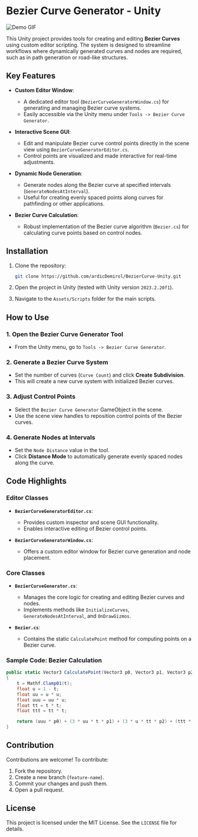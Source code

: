 # Bezier Curve Generator - Unity

![Demo GIF](Assets/demo.gif)

This Unity project provides tools for creating and editing **Bezier Curves** using custom editor scripting. The system is designed to streamline workflows where dynamically generated curves and nodes are required, such as in path generation or road-like structures.

## Key Features

- **Custom Editor Window**:

  - A dedicated editor tool (`BezierCurveGeneratorWindow.cs`) for generating and managing Bezier curve systems.
  - Easily accessible via the Unity menu under `Tools -> Bezier Curve Generator`.

- **Interactive Scene GUI**:

  - Edit and manipulate Bezier curve control points directly in the scene view using `BezierCurveGeneratorEditor.cs`.
  - Control points are visualized and made interactive for real-time adjustments.

- **Dynamic Node Generation**:

  - Generate nodes along the Bezier curve at specified intervals (`GenerateNodesAtInterval`).
  - Useful for creating evenly spaced points along curves for pathfinding or other applications.

- **Bezier Curve Calculation**:
  - Robust implementation of the Bezier curve algorithm (`Bezier.cs`) for calculating curve points based on control nodes.

## Installation

1. Clone the repository:

   ```bash
   git clone https://github.com/ardicDemirol/BezierCurve-Unity.git
   ```

2. Open the project in Unity (tested with Unity version `2023.2.20f1`).

3. Navigate to the `Assets/Scripts` folder for the main scripts.

## How to Use

### 1. Open the Bezier Curve Generator Tool

- From the Unity menu, go to `Tools -> Bezier Curve Generator`.

### 2. Generate a Bezier Curve System

- Set the number of curves (`Curve Count`) and click **Create Subdivision**.
- This will create a new curve system with initialized Bezier curves.

### 3. Adjust Control Points

- Select the `Bezier Curve Generator` GameObject in the scene.
- Use the scene view handles to reposition control points of the Bezier curves.

### 4. Generate Nodes at Intervals

- Set the `Node Distance` value in the tool.
- Click **Distance Mode** to automatically generate evenly spaced nodes along the curve.

## Code Highlights

### Editor Classes

- **`BezierCurveGeneratorEditor.cs`**:

  - Provides custom inspector and scene GUI functionality.
  - Enables interactive editing of Bezier control points.

- **`BezierCurveGeneratorWindow.cs`**:
  - Offers a custom editor window for Bezier curve generation and node placement.

### Core Classes

- **`BezierCurveGenerator.cs`**:

  - Manages the core logic for creating and editing Bezier curves and nodes.
  - Implements methods like `InitializeCurves`, `GenerateNodesAtInterval`, and `OnDrawGizmos`.

- **`Bezier.cs`**:
  - Contains the static `CalculatePoint` method for computing points on a Bezier curve.

### Sample Code: Bezier Calculation

```csharp
public static Vector3 CalculatePoint(Vector3 p0, Vector3 p1, Vector3 p2, Vector3 p3, float t)
{
    t = Mathf.Clamp01(t);
    float u = 1 - t;
    float uu = u * u;
    float uuu = uu * u;
    float tt = t * t;
    float ttt = tt * t;

    return (uuu * p0) + (3 * uu * t * p1) + (3 * u * tt * p2) + (ttt * p3);
}
```

## Contribution

Contributions are welcome! To contribute:

1. Fork the repository.
2. Create a new branch (`feature-name`).
3. Commit your changes and push them.
4. Open a pull request.

## License

This project is licensed under the MIT License. See the `LICENSE` file for details.
